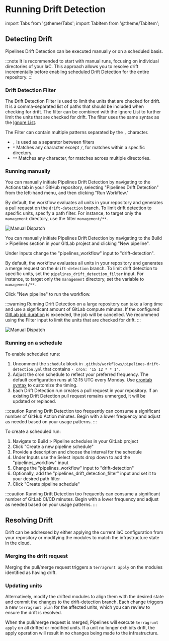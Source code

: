 # Running Drift Detection

import Tabs from '@theme/Tabs';
import TabItem from '@theme/TabItem';

## Detecting Drift

Pipelines Drift Detection can be executed manually or on a scheduled basis.

:::note
It is recommended to start with manual runs, focusing on individual directories of your IaC. This approach allows you to resolve drift incrementally before enabling scheduled Drift Detection for the entire repository.
:::

### Drift Detection Filter

The Drift Detection Filter is used to limit the units that are checked for drift. It is a comma-separated list of paths that should be included when checking for drift. The filter can be combined with the Ignore List to further limit the units that are checked for drift. The filter uses the same syntax as the [Ignore List](/2.0/reference/pipelines/ignore-list).

The Filter can contain multiple patterns separated by the `,` character.

- `,` Is used as a separator between filters
- `*` Matches any character except `/`, for matches within a specific directory.
- `**` Matches any character, for matches across multiple directories.

### Running manually

<Tabs groupId="platform">
<TabItem value="github" label="GitHub">

You can manually initiate Pipelines Drift Detection by navigating to the Actions tab in your GitHub repository, selecting "Pipelines Drift Detection" from the left-hand menu, and then clicking "Run Workflow."

By default, the workflow evaluates all units in your repository and generates a pull request on the `drift-detection` branch. To limit drift detection to specific units, specify a path filter. For instance, to target only the `management` directory, use the filter `management/**`.

![Manual Dispatch](/img/pipelines/maintain/drift-detection-manual-dispatch-github.png)

</TabItem>
<TabItem value="gitlab" label="GitLab">

You can manually initiate Pipelines Drift Detection by navigating to the Build > Pipelines section in your GitLab project and clicking "New pipeline".

Under Inputs change the "pipelines_workflow" input to "drift-detection".

By default, the workflow evaluates all units in your repository and generates a merge request on the `drift-detection` branch. To limit drift detection to specific units, set the `pipelines_drift_detection_filter` input. For instance, to target only the `management` directory, set the variable to `management/**`.

Click "New pipeline" to run the workflow.

:::warning
Running Drift Detection on a large repository can take a long time and use a significant amount of GitLab compute minutes. If the configured [GitLab job duration](https://docs.gitlab.com/ci/pipelines/settings/#set-a-limit-for-how-long-jobs-can-run) is exceeded, the job will be cancelled. We recommend using the Filter input to limit the units that are checked for drift.
:::

![Manual Dispatch](/img/pipelines/maintain/drift-detection-manual-dispatch-gitlab.png)

</TabItem>
</Tabs>

### Running on a schedule

<Tabs groupId="platform">
<TabItem value="github" label="GitHub">

To enable scheduled runs:

1. Uncomment the `schedule` block in `.github/workflows/pipelines-drift-detection.yml` that contains `- cron: '15 12 * * 1'`.
2. Adjust the cron schedule to reflect your preferred frequency. The default configuration runs at 12:15 UTC every Monday. Use [crontab syntax](https://crontab.guru/#15_12_*_*_1) to customize the timing.
3. Each Drift Detection run creates a pull request in your repository. If an existing Drift Detection pull request remains unmerged, it will be updated or replaced.

:::caution
Running Drift Detection too frequently can consume a significant number of GitHub Action minutes. Begin with a lower frequency and adjust as needed based on your usage patterns.
:::

</TabItem>
<TabItem value="gitlab" label="GitLab">

To create a scheduled run:

1. Navigate to Build > Pipeline schedules in your GitLab project
2. Click "Create a new pipeline schedule"
3. Provide a description and choose the interval for the schedule
4. Under Inputs use the Select inputs drop down to add the "pipelines_workflow" input
5. Change the "pipelines_workflow" input to "drift-detection"
6. Optionally, add the "pipelines_drift_detection_filter" input and set it to your desired path filter
7. Click "Create pipeline schedule"

:::caution
Running Drift Detection too frequently can consume a significant number of GitLab CI/CD minutes. Begin with a lower frequency and adjust as needed based on your usage patterns.
:::

</TabItem>
</Tabs>

## Resolving Drift

Drift can be addressed by either applying the current IaC configuration from your repository or modifying the modules to match the infrastructure state in the cloud.

### Merging the drift request

Merging the pull/merge request triggers a `terragrunt apply` on the modules identified as having drift.

### Updating units

Alternatively, modify the drifted modules to align them with the desired state and commit the changes to the drift-detection branch. Each change triggers a new `terragrunt plan` for the affected units, which you can review to ensure the drift is resolved.

When the pull/merge request is merged, Pipelines will execute `terragrunt apply` on all drifted or modified units. If a unit no longer exhibits drift, the apply operation will result in no changes being made to the infrastructure.

